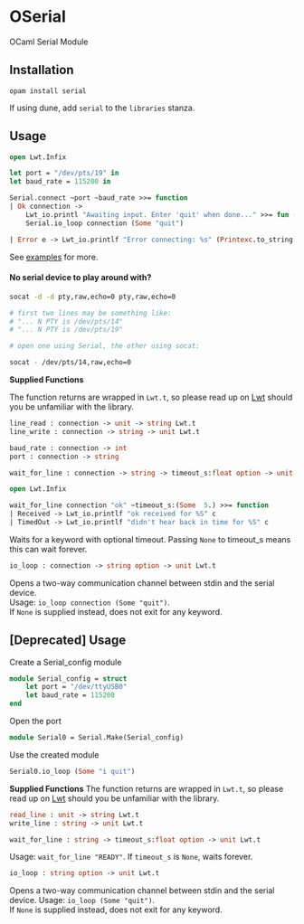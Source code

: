 # OSerial
OCaml Serial Module

## Installation
```
opam install serial
```
If using dune, add `serial` to the `libraries` stanza.

## Usage
```ocaml
open Lwt.Infix

let port = "/dev/pts/19" in
let baud_rate = 115200 in

Serial.connect ~port ~baud_rate >>= function
| Ok connection ->
	Lwt_io.printl "Awaiting input. Enter 'quit' when done..." >>= fun () ->
	Serial.io_loop connection (Some "quit")

| Error e -> Lwt_io.printlf "Error connecting: %s" (Printexc.to_string e)
```

See [examples](https://github.com/m-laniakea/oserial/tree/dev/examples) for more.

#### No serial device to play around with?
```bash
socat -d -d pty,raw,echo=0 pty,raw,echo=0

# first two lines may be something like:
# "... N PTY is /dev/pts/14"
# "... N PTY is /dev/pts/19"

# open one using Serial, the other using socat:

socat - /dev/pts/14,raw,echo=0
```

**Supplied Functions**

The function returns are wrapped in `Lwt.t`, so please read up on [Lwt](https://ocsigen.org/lwt/5.2.0/manual/manual) should you be unfamiliar with the library.
```ocaml
line_read : connection -> unit -> string Lwt.t
line_write : connection -> string -> unit Lwt.t

baud_rate : connection -> int
port : connection -> string
```
```ocaml
wait_for_line : connection -> string -> timeout_s:float option -> unit Lwt.t

open Lwt.Infix

wait_for_line connection "ok" ~timeout_s:(Some  5.) >>= function
| Received -> Lwt_io.printlf "ok received for %S" c
| TimedOut -> Lwt_io.printlf "didn't hear back in time for %S" c

```
Waits for a keyword with optional timeout. Passing `None` to timeout_s means this can wait forever.
```ocaml
io_loop : connection -> string option -> unit Lwt.t
```
Opens a two-way communication channel between stdin and the serial device. \
Usage: `io_loop connection (Some "quit")`. \
If `None` is supplied instead, does not exit for any keyword.

## [Deprecated] Usage
Create a Serial_config module
```ocaml
module Serial_config = struct
    let port = "/dev/ttyUSB0"
    let baud_rate = 115200
end
```

Open the port
```ocaml
module Serial0 = Serial.Make(Serial_config)
```

Use the created module
```ocaml
Serial0.io_loop (Some "i quit")
```

**Supplied Functions**
The function returns are wrapped in `Lwt.t`, so please read up on [Lwt](https://ocsigen.org/lwt/5.2.0/manual/manual) should you be unfamiliar with the library.
```ocaml
read_line : unit -> string Lwt.t
write_line : string -> unit Lwt.t
```
```ocaml
wait_for_line : string -> timeout_s:float option -> unit Lwt.t
```
Usage: `wait_for_line "READY"`.
If `timeout_s` is `None`, waits forever.
```ocaml
io_loop : string option -> unit Lwt.t
```
Opens a two-way communication channel between stdin and the serial device.
Usage: `io_loop (Some "quit")`. \
If `None` is supplied instead, does not exit for any keyword.
